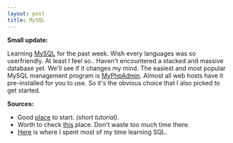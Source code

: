```yaml
---
layout: post
title: MySQL
---
```


**Small update:** 


Learning [MySQL](http://www.mysql.com/) for the past week. Wish every languages was so userfriendly. At least I feel so..
Haven't encountered a stacked and massive database yet. We'll see if it changes my mind. The easiest and most popular MySQL management program is [MyPhpAdmin](http://www.phpmyadmin.net/home_page/index.php). Almost all web hosts have it pre-installed for you to use. So it's the obvious choice that I also picked to get started.

**Sources:** 
  * Good [place](https://www.udemy.com/mysql-database-for-beginners) to start. *(short tutorial)*.
  * Worth to check [this](http://www.mysqltutorial.org/) place. Don't waste too much time there.
  * [Here](http://www.sqlcourse.com/) is where I spent most of my time learning SQL.
